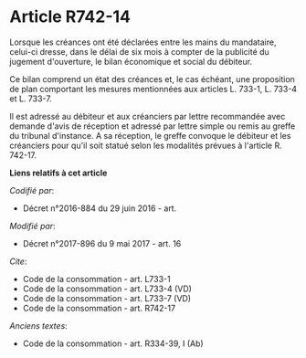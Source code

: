# Article R742-14

Lorsque les créances ont été déclarées entre les mains du mandataire, celui-ci dresse, dans le délai de six mois à compter de
la publicité du jugement d'ouverture, le bilan économique et social du débiteur. 

Ce bilan comprend un état des créances et, le cas échéant, une proposition de plan comportant les mesures mentionnées aux
articles L. 733-1, L. 733-4 et L. 733-7. 

Il est adressé au débiteur et aux créanciers par lettre recommandée avec demande d'avis de réception et adressé par lettre
simple ou remis au greffe du tribunal d'instance. A sa réception, le greffe convoque le débiteur et les créanciers pour qu'il
soit statué selon les modalités prévues à l'article R. 742-17.

**Liens relatifs à cet article**

_Codifié par_:

  - Décret n°2016-884 du 29 juin 2016 - art.

_Modifié par_:

  - Décret n°2017-896 du 9 mai 2017 - art. 16

_Cite_:

  - Code de la consommation - art. L733-1
  - Code de la consommation - art. L733-4 (VD)
  - Code de la consommation - art. L733-7 (VD)
  - Code de la consommation - art. R742-17

_Anciens textes_:

  - Code de la consommation - art. R334-39, I (Ab)
